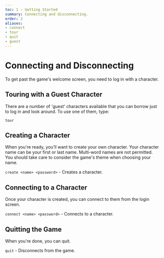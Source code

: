 ```yaml
---
toc: 1 - Getting Started
summary: Connecting and disconnecting.
order: 2
aliases:
- connect
- tour
- quit
- guest
---
```

# Connecting and Disconnecting

To get past the game's welcome screen, you need to log in with a character.  

## Touring with a Guest Character

There are a number of 'guest' characters available that you can borrow just to log in and look around.  To use one of them, type:

`tour`

## Creating a Character

When you're ready, you'll want to create your own character.  Your character name can be your first or last name.  Multi-word names are not permitted.  You should take care to consider the game's theme when choosing your name.  

`create <name> <password>` - Creates a character.

## Connecting to a Character

Once your character is created, you can connect to them from the login screen.

`connect <name> <password>` - Connects to a character.

## Quitting the Game

When you're done, you can quit.

`quit` - Disconnects from the game.